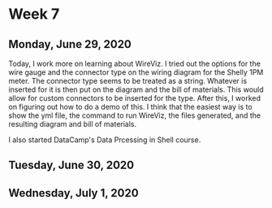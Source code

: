 # Week 7

## Monday, June 29, 2020

Today, I work more on learning about WireViz. I tried out the options for the wire gauge and the connector type on the wiring diagram for the Shelly 1PM meter. The connector type seems to be treated as a string. Whatever is inserted for it is then put on the diagram and the bill of materials. This would allow for custom connectors to be inserted for the type. After this, I worked on figuring out how to do a demo of this. I think that the easiest way is to show the yml file, the command to run WireViz, the files generated, and the resulting diagram and bill of materials.

I also started DataCamp's Data Prcessing in Shell course.

## Tuesday, June 30, 2020

## Wednesday, July 1, 2020
